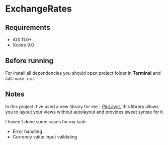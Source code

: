 # ExchangeRates

## Requirements
* iOS 11.0+
* Xcode 9.0

## Before running
For install all dependencies you should open project folder in **Terminal** and call: `make init`

## Notes

In this project, I've used a new library for me - [PinLayot](https://github.com/layoutBox/PinLayout), this library allows you to layout your views without autolayout and provides sweet syntax for it

I haven't done some cases for my task:
- Error handling
- Currency value input validating
